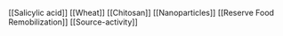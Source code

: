 [[Salicylic acid]]
[[Wheat]]
[[Chitosan]]
[[Nanoparticles]]
[[Reserve Food Remobilization]]
[[Source-activity]]
